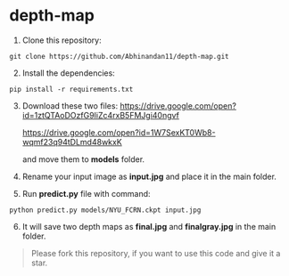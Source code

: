 # depth-map

1. Clone this repository:
```
git clone https://github.com/Abhinandan11/depth-map.git
```

2. Install the dependencies:
```
pip install -r requirements.txt 
```


3. Download these two files: https://drive.google.com/open?id=1ztQTAoDOzfG9IiZc4rxB5FMJgi40ngvf
                            
   https://drive.google.com/open?id=1W7SexKT0Wb8-wqmf23q94tDLmd48wkxK
                             
   and move them to **models** folder.


4. Rename your input image as **input.jpg** and place it in the main folder.


5. Run **predict.py** file with command: 
 
```
python predict.py models/NYU_FCRN.ckpt input.jpg
```


6. It will save two depth maps as **final.jpg** and **finalgray.jpg** in the main folder.




> Please fork this repository, if you want to use this code and give it a star.
